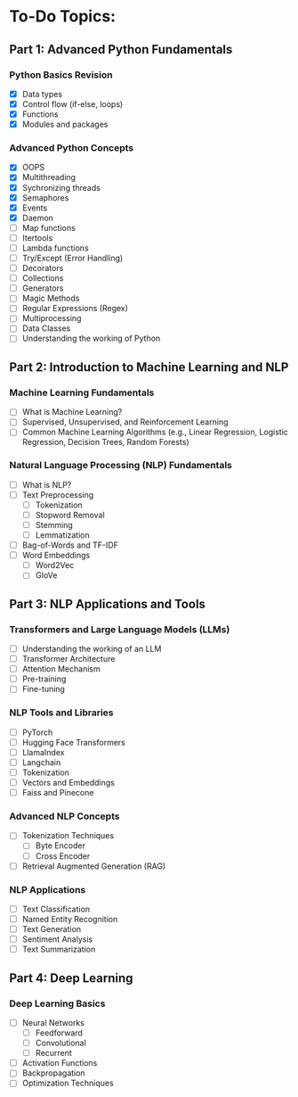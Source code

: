 # To-Do Topics:

## Part 1: Advanced Python Fundamentals

### Python Basics Revision
- [x] Data types
- [x] Control flow (if-else, loops)
- [x] Functions
- [x] Modules and packages

### Advanced Python Concepts
- [x] OOPS
- [x] Multithreading
- [x] Sychronizing threads
- [x] Semaphores
- [x] Events
- [x] Daemon
- [ ] Map functions
- [ ] Itertools
- [ ] Lambda functions
- [ ] Try/Except (Error Handling)
- [ ] Decorators
- [ ] Collections
- [ ] Generators
- [ ] Magic Methods
- [ ] Regular Expressions (Regex)
- [ ] Multiprocessing
- [ ] Data Classes
- [ ] Understanding the working of Python

## Part 2: Introduction to Machine Learning and NLP

### Machine Learning Fundamentals
- [ ] What is Machine Learning?
- [ ] Supervised, Unsupervised, and Reinforcement Learning
- [ ] Common Machine Learning Algorithms (e.g., Linear Regression, Logistic Regression, Decision Trees, Random Forests)

### Natural Language Processing (NLP) Fundamentals
- [ ] What is NLP?
- [ ] Text Preprocessing
  - [ ] Tokenization
  - [ ] Stopword Removal
  - [ ] Stemming
  - [ ] Lemmatization
- [ ] Bag-of-Words and TF-IDF
- [ ] Word Embeddings
  - [ ] Word2Vec
  - [ ] GloVe

## Part 3: NLP Applications and Tools

### Transformers and Large Language Models (LLMs)
- [ ] Understanding the working of an LLM
- [ ] Transformer Architecture
- [ ] Attention Mechanism
- [ ] Pre-training
- [ ] Fine-tuning

### NLP Tools and Libraries
- [ ] PyTorch
- [ ] Hugging Face Transformers
- [ ] LlamaIndex
- [ ] Langchain
- [ ] Tokenization
- [ ] Vectors and Embeddings
- [ ] Faiss and Pinecone

### Advanced NLP Concepts
- [ ] Tokenization Techniques
  - [ ] Byte Encoder
  - [ ] Cross Encoder
- [ ] Retrieval Augmented Generation (RAG)

### NLP Applications
- [ ] Text Classification
- [ ] Named Entity Recognition
- [ ] Text Generation
- [ ] Sentiment Analysis
- [ ] Text Summarization

## Part 4: Deep Learning 

### Deep Learning Basics
- [ ] Neural Networks
  - [ ] Feedforward
  - [ ] Convolutional
  - [ ] Recurrent
- [ ] Activation Functions
- [ ] Backpropagation
- [ ] Optimization Techniques
